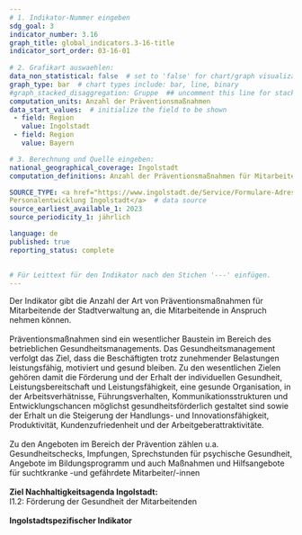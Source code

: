 ```yaml
---
# 1. Indikator-Nummer eingeben 
sdg_goal: 3 
indicator_number: 3.16
graph_title: global_indicators.3-16-title
indicator_sort_order: 03-16-01
 
# 2. Grafikart auswaehlen: 
data_non_statistical: false  # set to 'false' for chart/graph visualization 
graph_type: bar  # chart types include: bar, line, binary 
#graph_stacked_disaggregation: Gruppe  ## uncomment this line for stacked bars. eplace 'Geschlecht' with the field of aggregation. 
computation_units: Anzahl der Präventionsmaßnahmen 
data_start_values:  # initialize the field to be shown  
 - field: Region
   value: Ingolstadt
 - field: Region
   value: Bayern

# 3. Berechnung und Quelle eingeben: 
national_geographical_coverage: Ingolstadt 
computation_definitions: Anzahl der Präventionsmaßnahmen für Mitarbeitende der Stadtverwaltung

SOURCE_TYPE: <a href="https://www.ingolstadt.de/Service/Formulare-Adressen/Adressen/Organisations-und-Personalentwicklung.php?object=tx,2789.1.1&ModID=9&FID=3052.229.1&NavID=2789.804&La=1">Organisations- und 
Personalentwicklung Ingolstadt</a>  # data source  
source_earliest_available_1: 2023
source_periodicity_1: jährlich

language: de   
published: true 
reporting_status: complete
 
 
# Für Leittext für den Indikator nach den Stichen '---' einfügen. 
---
```

Der Indikator gibt die Anzahl der Art von Präventionsmaßnahmen für Mitarbeitende der Stadtverwaltung an, die Mitarbeitende in Anspruch nehmen können.<br>
<br>
Präventionsmaßnahmen sind ein wesentlicher Baustein im Bereich des betrieblichen Gesundheitsmanagements. Das Gesundheitsmanagement verfolgt das Ziel, dass die Beschäftigten trotz zunehmender Belastungen leistungsfähig, 
motiviert und gesund bleiben. Zu den wesentlichen Zielen gehören damit die Förderung und der Erhalt der individuellen Gesundheit, Leistungsbereitschaft und Leistungsfähigkeit, eine gesunde Organisation, in der 
Arbeitsverhätnisse, Führungsverhalten, Kommunikationsstrukturen und Entwicklungschancen möglichst gesundheitsförderlich gestaltet sind sowie der Erhalt un die Steigerung der Handlungs- und Innovationsfähigkeit, Produktivität, 
Kundenzufriedenheit und der Arbeitgeberattraktivitäte.<br>
<br>Zu den Angeboten im Bereich der Prävention zählen u.a. Gesundheitschecks, Impfungen, Sprechstunden für psychische Gesundheit, Angebote im Bildungsprogramm und auch Maßnahmen und Hilfsangebote 
für suchtkranke -und gefährdete Mitarbeiter/-innen<br>
<br>
<b>Ziel Nachhaltigkeitsagenda Ingolstadt:</b><br>
I1.2: Förderung der Gesundheit der Mitarbeitenden<br>
<br>
<b>Ingolstadtspezifischer Indikator</b>
